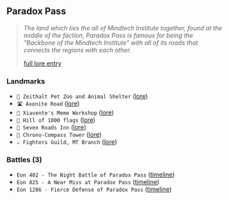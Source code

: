 ## Paradox Pass
> *The land which ties the all of Mindtech Institute together, found at the middle of the faction, Paradox Pass is famous for being the "Backbone of the Mindtech Institute" with all of its roads that connects the regions with each other.*  
>  
> [full lore entry](<https://zeithalt.github.io//r/paradox_pass.html>)

### Landmarks
- `🦁 Zeithalt Pet Zoo and Animal Shelter` ([lore](<https://zeithalt.github.io//r/animal_shelter.html>))
- `🛣️ Axonite Road` ([lore](<https://zeithalt.github.io//r/axonite_road.html>))
- `🎨️ Xiavente's Meme Workshop` ([lore](<https://zeithalt.github.io//r/meme_workshop.html>))
- `🎌️ Hill of 1000 flags` ([lore](<https://zeithalt.github.io//r/hill_of_flags.html>))
- `🍺️ Seven Roads Inn` ([lore](<https://zeithalt.github.io//r/seven_roads_inn.html>))
- `🧭 Chrono-Compass Tower` ([lore](<https://zeithalt.github.io//r/chrono_compass_tower.html>))
- `⚔️ Fighters Guild, MT Branch` ([lore](<https://zeithalt.github.io//r/fighters_guild_mt_branch.html>))
### Battles (3)
- `Eon 402 - The Night Battle of Paradox Pass` ([timeline](<https://zeithalt.github.io//t/#eon0402>))
- `Eon 825 - A Near Miss at Paradox Pass` ([timeline](<https://zeithalt.github.io//t/#eon0825>))
- `Eon 1286 - Fierce Defense of Paradox Pass` ([timeline](<https://zeithalt.github.io//t/#eon1286>))
